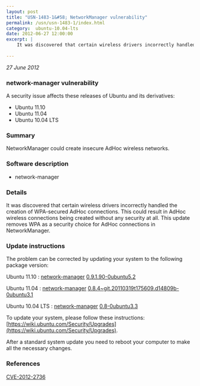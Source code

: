 ```yaml
---
layout: post
title: "USN-1483-1&#58; NetworkManager vulnerability"
permalink: /usn/usn-1483-1/index.html
category:  ubuntu-10.04-lts
date: 2012-06-27 12:00:00
excerpt: |
    It was discovered that certain wireless drivers incorrectly handled the creation of WPA-secured AdHoc connections. This could result in AdHoc wireless connections being created without any security at all. This update removes WPA as a security choice for AdHoc connections in NetworkManager. 
    
--- 
```

 
 

*27 June 2012*

### network-manager vulnerability

A security issue affects these releases of Ubuntu and its derivatives:

* Ubuntu 11.10
* Ubuntu 11.04
* Ubuntu 10.04 LTS

### Summary

NetworkManager could create insecure AdHoc wireless networks. 

### Software description

* network-manager 

### Details

It was discovered that certain wireless drivers incorrectly handled the creation of WPA-secured AdHoc connections. This could result in AdHoc wireless connections being created without any security at all. This update removes WPA as a security choice for AdHoc connections in NetworkManager. 

### Update instructions

The problem can be corrected by updating your system to the following package version:

Ubuntu 11.10
 : [network-manager](https://launchpad.net/ubuntu/+source/network-manager) <span> [0.9.1.90-0ubuntu5.2](https://launchpad.net/ubuntu/+source/network-manager/0.9.1.90-0ubuntu5.2) </span> 

Ubuntu 11.04
 : [network-manager](https://launchpad.net/ubuntu/+source/network-manager) <span> [0.8.4~git.20110319t175609.d14809b-0ubuntu3.1](https://launchpad.net/ubuntu/+source/network-manager/0.8.4~git.20110319t175609.d14809b-0ubuntu3.1) </span> 

Ubuntu 10.04 LTS
 : [network-manager](https://launchpad.net/ubuntu/+source/network-manager) <span> [0.8-0ubuntu3.3](https://launchpad.net/ubuntu/+source/network-manager/0.8-0ubuntu3.3) </span> 

To update your system, please follow these instructions: [https://wiki.ubuntu.com/Security/Upgrades](https://wiki.ubuntu.com/Security/Upgrades).

After a standard system update you need to reboot your computer to make all the necessary changes. 

### References

 
 [CVE-2012-2736](http://people.ubuntu.com/~ubuntu-security/cve/CVE-2012-2736)
 

